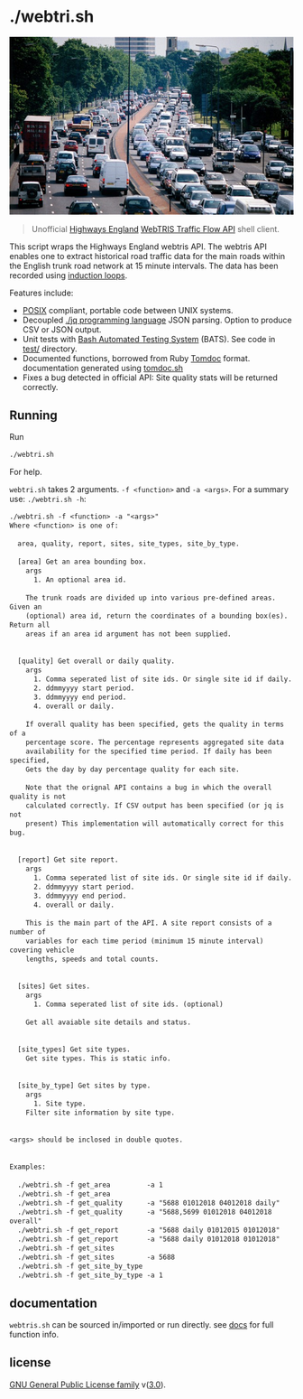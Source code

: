 # ./webtri.sh

<p align="center">
  <img src="na/meh.jpg" alt="highways england"/>
</p>

> Unofficial [Highways England](https://www.gov.uk/government/organisations/highways-england)
> [WebTRIS Traffic Flow API](http://webtris.highwaysengland.co.uk/api/swagger/ui/index) shell client.

This script wraps the Highways England webtris API. The webtris API enables one
to extract historical road traffic data for the main roads within the English
trunk road network at 15 minute intervals. The data has been recorded using
[induction loops](https://en.wikipedia.org/wiki/Induction_loop).

Features include:

* [POSIX](http://pubs.opengroup.org/onlinepubs/9699919799/) compliant, portable code between UNIX systems.
* Decoupled [./jq programming language](https://stedolan.github.io/jq/) JSON parsing. Option to produce CSV or JSON output.
* Unit tests with [Bash Automated Testing System](https://github.com/sstephenson/bats) (BATS). See code in [test/](https://github.com/phil8192/webtri.sh/tree/master/test) directory.
* Documented functions, borrowed from Ruby [Tomdoc](http://tomdoc.org/) format. documentation generated using [tomdoc.sh](https://github.com/tests-always-included/tomdoc.sh)
* Fixes a bug detected in official API: Site quality stats will be returned correctly.

## Running

Run

```sh
./webtri.sh
```

For help.

`webtri.sh` takes 2 arguments. `-f <function>` and `-a <args>`. For a summary
use: `./webtri.sh -h`:

```
./webtri.sh -f <function> -a "<args>"
Where <function> is one of:

  area, quality, report, sites, site_types, site_by_type.

  [area] Get an area bounding box.
    args
      1. An optional area id.

    The trunk roads are divided up into various pre-defined areas. Given an
    (optional) area id, return the coordinates of a bounding box(es). Return all
    areas if an area id argument has not been supplied.


  [quality] Get overall or daily quality.
    args
      1. Comma seperated list of site ids. Or single site id if daily.
      2. ddmmyyyy start period.
      3. ddmmyyyy end period.
      4. overall or daily.

    If overall quality has been specified, gets the quality in terms of a
    percentage score. The percentage represents aggregated site data
    availability for the specified time period. If daily has been specified,
    Gets the day by day percentage quality for each site.

    Note that the orignal API contains a bug in which the overall quality is not
    calculated correctly. If CSV output has been specified (or jq is not
    present) This implementation will automatically correct for this bug.


  [report] Get site report.
    args
      1. Comma seperated list of site ids. Or single site id if daily.
      2. ddmmyyyy start period.
      3. ddmmyyyy end period.
      4. overall or daily.

    This is the main part of the API. A site report consists of a number of
    variables for each time period (minimum 15 minute interval) covering vehicle
    lengths, speeds and total counts.


  [sites] Get sites.
    args
      1. Comma seperated list of site ids. (optional)

    Get all avaiable site details and status.


  [site_types] Get site types.
    Get site types. This is static info.


  [site_by_type] Get sites by type.
    args
      1. Site type.
    Filter site information by site type.


<args> should be inclosed in double quotes.


Examples:

  ./webtri.sh -f get_area         -a 1
  ./webtri.sh -f get_area
  ./webtri.sh -f get_quality      -a "5688 01012018 04012018 daily"
  ./webtri.sh -f get_quality      -a "5688,5699 01012018 04012018 overall"
  ./webtri.sh -f get_report       -a "5688 daily 01012015 01012018"
  ./webtri.sh -f get_report       -a "5688 daily 01012018 01012018"
  ./webtri.sh -f get_sites
  ./webtri.sh -f get_sites        -a 5688
  ./webtri.sh -f get_site_by_type
  ./webtri.sh -f get_site_by_type -a 1
```

## documentation

`webtris.sh` can be sourced in/imported or run directly. see [docs](docs.md) for
full function info.

## license

[GNU General Public License family](https://en.wikipedia.org/wiki/GNU_General_Public_License)
v([3.0](https://www.gnu.org/licenses/gpl-3.0.en.html)).

